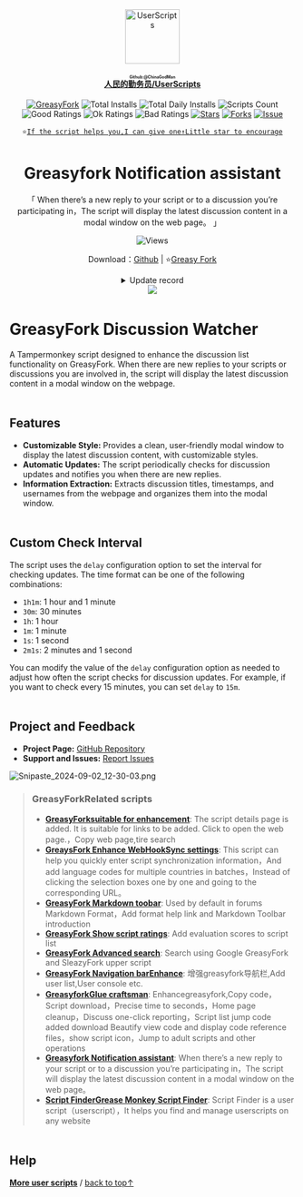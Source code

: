 <!--AUTO_SHIELDS_PLEASE_DONT_DELETE_IT-->
<center><div align="center"><a href="https://github.com/ChinaGodMan" target="_blank">
    <img height="96px" width="96px" src="https://avatars.githubusercontent.com/u/96548841?v=4" alt="UserScripts"></a>
<h4><a href="https://github.com/ChinaGodMan/UserScripts" target="_blank"><ruby>人民的勤务员/UserScripts<rt>Github:@ChinaGodMan</rt></ruby></a></h4>
<a href="https://greasyfork.org/users/1169082-%E4%BA%BA%E6%B0%91%E7%9A%84%E5%8B%A4%E5%8A%A1%E5%91%98?per_page=200" target="_blank"><img src="https://img.shields.io/static/v1?label=%20&message=GreasyFork&logo=greasyfork&logoColor=white&labelColor=%23670000&color=%23670000&style=for-the-badge" alt="GreasyFork"></a>
<img src="https://img.shields.io/badge/dynamic/json?&label=Total%20number%20of%20installs%20of%20all%20scripts&query=$.totalInstalls&logo=greasyfork&logoColor=white&labelColor=%23670000&color=blue&style=for-the-badge&url=https://github.com/ChinaGodMan/UserScriptsHistory/raw/main/total_installs.json" alt="Total Installs">
<img src="https://img.shields.io/badge/dynamic/json?&label=Number%20of%20all%20script%20installations%20today&query=$.totalDailyInstalls&logo=greasyfork&logoColor=white&labelColor=%23670000&color=blue&style=for-the-badge&url=https://github.com/ChinaGodMan/UserScriptsHistory/raw/main/total_installs.json" alt="Total Daily Installs">
<img src="https://img.shields.io/badge/dynamic/json?&label=Number%20of%20scripts&query=$.numScripts&logo=greasyfork&logoColor=white&labelColor=%23670000&color=%23670000&style=for-the-badge&url=https://github.com/ChinaGodMan/UserScriptsHistory/raw/main/total_installs.json" alt="Scripts Count"><br>
<img src="https://img.shields.io/badge/dynamic/json?&label=All%20positive%20reviews&query=$.totalGoodRatings&logo=greasyfork&logoColor=white&labelColor=%23670000&color=4CAF50&style=for-the-badge&url=https://github.com/ChinaGodMan/UserScriptsHistory/raw/main/total_installs.json" alt="Good Ratings">
<img src="https://img.shields.io/badge/dynamic/json?&label=All%20general&query=$.totalOkRatings&logo=greasyfork&logoColor=white&labelColor=%23670000&color=FF9800&style=for-the-badge&url=https://github.com/ChinaGodMan/UserScriptsHistory/raw/main/total_installs.json" alt="Ok Ratings">
<img src="https://img.shields.io/badge/dynamic/json?label=All%20negative%20reviews&query=$.totalBadRatings&logo=greasyfork&logoColor=white&labelColor=%23670000&color=F44336&style=for-the-badge&url=https://github.com/ChinaGodMan/UserScriptsHistory/raw/main/total_installs.json" alt="Bad Ratings">
<a href="https://github.com/ChinaGodMan/UserScripts" target="_blank"><img src="https://img.shields.io/github/stars/ChinaGodMan/UserScripts?label=star&logo=github&logoColor=white&labelColor=black&color=FF69B4&style=for-the-badge" alt="Stars"></a>
<a href="https://github.com/ChinaGodMan/UserScripts" target="_blank"><img src="https://img.shields.io/github/forks/ChinaGodMan/UserScripts?label=Fork&logo=github&logoColor=white&labelColor=black&color=grey&style=for-the-badge" alt="Forks"></a>
<a href="https://github.com/ChinaGodMan/UserScripts/issues" target="_blank"><img src="https://img.shields.io/github/issues/ChinaGodMan/UserScripts?label=issues&logo=github&logoColor=white&labelColor=black&style=for-the-badge" alt="Issue"></a>
<code><br>
⭐<a href="https://github.com/ChinaGodMan/UserScripts" target="_blank">If the script helps you,I can give one↑Little star to encourage</a></code>
</div></center>
<img height=6px width="100%" src="https://media.chatgptautorefresh.com/images/separators/gradient-aqua.png?latest">
<!--AUTO_SHIELDS_PLEASE_DONT_DELETE_IT-END-->
<center><div align="center">
    <h1>Greasyfork Notification assistant</h1>
    <p>「 When there’s a new reply to your script or to a discussion you’re participating in，The script will display the latest discussion content in a modal window on the web page。 」</p>
    <img src="https://views.whatilearened.today/views/github/506345/hmjz100.svg" alt="Views">
    <p>Download：<a href="https://github.com/ChinaGodMan/UserScripts/tree/main/Script details/greasyfork-discussion-watcher">Github</a> | ⭐<a
            href="https://greasyfork.org/zh-CN/scripts/506345">Greasy
            Fork</a></p><details><summary>Update record</summary><ul>
<li><strong>2024/9/7 09:06 - Ver: 1.3.0.0</strong> <em>Use the site’s discussion list instead,Add categories to information</em></li>
<li><strong>2024/9/4 04:39 - Ver: 1.2.0.0</strong> <em>Added grease monkey menu for setting the maximum number of messages,Added skip last speaker is<code>Own</code></em></li>
<li><strong>2024/9/3 09:10 - Ver: 1.1.0.0</strong> <em>Added oil monkey menu to set refresh time</em></li>
<li><strong>2024/9/2 12:24 - Ver: 1.0.0.0</strong> <em>initial version,Welcome</em></li>
</ul></details> 
    <img src="https://raw.gitmirror.com/ChinaGodMan/UserScriptsHistory/main/stats/506345.png?t=1">
</div></center>

<img height=6px width="100%" src="https://media.chatgptautorefresh.com/images/separators/gradient-aqua.png?latest">

# GreasyFork Discussion Watcher

A Tampermonkey script designed to enhance the discussion list functionality on GreasyFork. When there are new replies to your scripts or discussions you are involved in, the script will display the latest discussion content in a modal window on the webpage.

<img height=6px width="100%" src="https://media.chatgptautorefresh.com/images/separators/gradient-aqua.png?latest">

## Features

- **Customizable Style:** Provides a clean, user-friendly modal window to display the latest discussion content, with customizable styles.
- **Automatic Updates:** The script periodically checks for discussion updates and notifies you when there are new replies.
- **Information Extraction:** Extracts discussion titles, timestamps, and usernames from the webpage and organizes them into the modal window.

<img height=6px width="100%" src="https://media.chatgptautorefresh.com/images/separators/gradient-aqua.png?latest">

## Custom Check Interval

The script uses the `delay` configuration option to set the interval for checking updates. The time format can be one of the following combinations:

- `1h1m`: 1 hour and 1 minute
- `30m`: 30 minutes
- `1h`: 1 hour
- `1m`: 1 minute
- `1s`: 1 second
- `2m1s`: 2 minutes and 1 second

You can modify the value of the `delay` configuration option as needed to adjust how often the script checks for discussion updates. For example, if you want to check every 15 minutes, you can set `delay` to `15m`.

<img height=6px width="100%" src="https://media.chatgptautorefresh.com/images/separators/gradient-aqua.png?latest">

## Project and Feedback

- **Project Page:** [GitHub Repository](https://github.com/ChinaGodMan/UserScripts)
- **Support and Issues:** [Report Issues](https://github.com/ChinaGodMan/UserScripts/issues)

![Snipaste_2024-09-02_12-30-03.png](https://s2.loli.net/2024/09/02/Ftpq1KomRcALjIE.png)



<!--AUTO_ABOUT_PLEASE_DONT_DELETE_IT-->
> ### GreasyForkRelated scripts
> - [**GreasyForksuitable for enhancement**](https://greasyfork.org/scripts/497317): The script details page is added. It is suitable for links to be added. Click to open the web page.，Copy web page,tire search
> - [**GreaysFork Enhance WebHookSync settings**](https://greasyfork.org/scripts/506717): This script can help you quickly enter script synchronization information，And add language codes for multiple countries in batches，Instead of clicking the selection boxes one by one and going to the corresponding URL。
> - [**GreasyFork Markdown toobar**](https://greasyfork.org/scripts/505164): Used by default in forums Markdown Format，Add format help link and Markdown Toolbar introduction
> - [**GreasyFork Show script ratings**](https://greasyfork.org/scripts/501119): Add evaluation scores to script list
> - [**GreasyFork Advanced search**](https://greasyfork.org/scripts/505215): Search using Google GreasyFork and SleazyFork upper script 
> - [**GreasyFork Navigation barEnhance**](https://greasyfork.org/scripts/501880): 增强greasyfork导航栏,Add user list,User console etc.
> - [**GreasyforkGlue craftsman**](https://greasyfork.org/scripts/497346): Enhancegreasyfork,Copy code，Script download，Precise time to seconds，Home page cleanup，Discuss one-click reporting，Script list jump code added download Beautify view code and display code reference files，show script icon，Jump to adult scripts and other operations
> - [**Greasyfork Notification assistant**](https://greasyfork.org/scripts/506345): When there’s a new reply to your script or to a discussion you’re participating in，The script will display the latest discussion content in a modal window on the web page。
> - [**Script FinderGrease Monkey Script Finder**](https://greasyfork.org/scripts/498904): Script Finder is a user script（userscript），It helps you find and manage userscripts on any website

<!--AUTO_ABOUT_PLEASE_DONT_DELETE_IT-END-->
<!--AUTO_HELP_PLEASE_DONT_DELETE_IT-->
<img height=6px width="100%" src="https://media.chatgptautorefresh.com/images/separators/gradient-aqua.png?latest">

## Help
<p><a href="https://github.com/ChinaGodMan/UserScripts"><strong>More user scripts</strong></a> /
<a href="#top">back to top↑</a></p>
<!--AUTO_HELP_PLEASE_DONT_DELETE_IT-END-->

